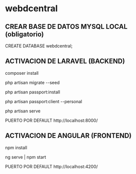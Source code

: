 # webdcentral

## CREAR BASE DE DATOS MYSQL LOCAL (obligatorio)

CREATE DATABASE webdcentral;

## ACTIVACION DE LARAVEL (BACKEND)

composer install

php artisan migrate --seed

php artisan passport:install

php artisan passport:client --personal

php artisan serve

PUERTO POR DEFAULT http://localhost:8000/

## ACTIVACION DE ANGULAR (FRONTEND)

npm install 

ng serve | npm start

PUERTO POR DEFAULT http://localhost:4200/